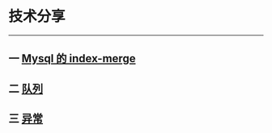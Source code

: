 # 技术分享
---
## 一 [Mysql 的 index-merge](markdown/index-merge.md)
## 二 [队列](markdown/queue.md)
## 三 [异常](markdown/exception.md)

